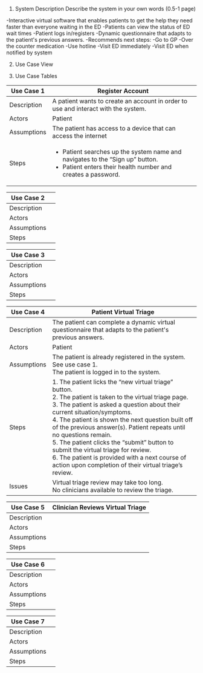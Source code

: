 1. System Description
Describe the system in your own words (0.5-1 page)

-Interactive virtual software that enables patients to get the help they need faster than everyone waiting in the ED
-Patients can view the status of ED wait times
-Patient logs in/registers 
-Dynamic questionnaire that adapts to the patient's previous answers.
-Recommends next steps:
    -Go to GP
    -Over the counter medication
    -Use hotline
    -Visit ED immediately
    -Visit ED when notified by system

2. Use Case View



3. Use Case Tables

| Use Case 1 | Register Account |
| ----------- | ---------------------- |
| Description | A patient wants to create an account in order to use and interact with the system.|
| Actors | Patient |
| Assumptions | The patient has access to a device that can access the internet |
| Steps | <ul><li>Patient searches up the system name and navigates to the “Sign up” button.</li><li>Patient enters their health number and creates a password.</li></ul> |

| Use Case 2 |  |
| ----------- | ---------------------- |
| Description |  |
| Actors |  |
| Assumptions |  |
| Steps |  |

| Use Case 3 |  |
| ----------- | ---------------------- |
| Description |  |
| Actors |  |
| Assumptions |  |
| Steps |  |

| Use Case 4 | Patient Virtual Triage |
| ----------- | ---------------------- |
| Description | The patient can complete a dynamic virtual questionnaire that adapts to the patient's previous answers. |
| Actors | Patient |
| Assumptions | The patient is already registered in the system. See use case 1. <br> The patient is logged in to the system. |
| Steps |  1.  The patient licks the “new virtual triage” button. <br> 2. The patient is taken to the virtual triage page. <br> 3. The patient is asked a question about their current situation/symptoms. <br> 4. The patient is shown the next question built off of the previous answer(s). Patient repeats until no questions remain. <br> 5. The patient clicks the “submit” button to submit the virtual triage for review. <br> 6. The patient is provided with a next course of action upon completion of their virtual triage’s review. |
| Issues | Virtual triage review may take too long. <br> No clinicians available to review the triage.|

| Use Case 5 | Clinician Reviews Virtual Triage |
| ----------- | ---------------------- |
| Description |  |
| Actors |  |
| Assumptions |  |
| Steps |  |
 

| Use Case 6 |  |
| ----------- | ---------------------- |
| Description |  |
| Actors |  |
| Assumptions |  |
| Steps |  |

| Use Case 7 |  |
| ----------- | ---------------------- |
| Description |  |
| Actors |  |
| Assumptions |  |
| Steps |  |

